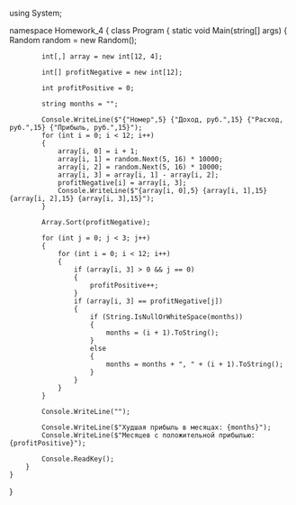 using System;

namespace Homework_4
{
    class Program
    {
        static void Main(string[] args)
        {
            Random random = new Random();

            int[,] array = new int[12, 4];

            int[] profitNegative = new int[12];

            int profitPositive = 0;

            string months = "";

            Console.WriteLine($"{"Номер",5} {"Доход, руб.",15} {"Расход, руб.",15} {"Прибыль, руб.",15}");
            for (int i = 0; i < 12; i++)
            {
                array[i, 0] = i + 1;
                array[i, 1] = random.Next(5, 16) * 10000;
                array[i, 2] = random.Next(5, 16) * 10000;
                array[i, 3] = array[i, 1] - array[i, 2];
                profitNegative[i] = array[i, 3];
                Console.WriteLine($"{array[i, 0],5} {array[i, 1],15} {array[i, 2],15} {array[i, 3],15}");
            }

            Array.Sort(profitNegative);

            for (int j = 0; j < 3; j++)
            {
                for (int i = 0; i < 12; i++)
                {
                    if (array[i, 3] > 0 && j == 0)
                    {
                        profitPositive++;
                    }
                    if (array[i, 3] == profitNegative[j])
                    {
                        if (String.IsNullOrWhiteSpace(months))
                        {
                            months = (i + 1).ToString();
                        }
                        else
                        {
                            months = months + ", " + (i + 1).ToString();
                        }
                    }
                }
            }

            Console.WriteLine("");

            Console.WriteLine($"Худшая прибыль в месяцах: {months}");
            Console.WriteLine($"Месяцев с положительной прибылью: {profitPositive}");

            Console.ReadKey();
        }
    }
}
